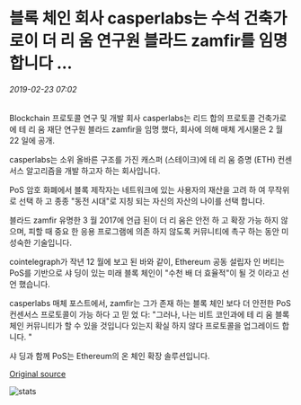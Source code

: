 # 블록 체인 회사 casperlabs는 수석 건축가로이 더 리 움 연구원 블라드 zamfir를 임명 합니다 ...

###### 2019-02-23 07:02

Blockchain 프로토콜 연구 및 개발 회사 casperlabs는 리드 합의 프로토콜 건축가로에 테 리 움 재단 연구원 블라드 zamfir을 임명 했다, 회사에 의해 매체 게시물은 2 월 22 일에 공개.

casperlabs는 소위 올바른 구조를 가진 캐스퍼 (스테이크)에 테 리 움 증명 (ETH) 컨센서스 알고리즘을 개발 하고자 하는 회사입니다.

PoS 암호 화폐에서 블록 제작자는 네트워크에 있는 사용자의 재산을 고려 하 여 무작위로 선택 하 고 종종 "동전 시대"로 지칭 되는 자신의 자산의 나이를 선택 합니다.

블라드 zamfir 유명한 3 월 2017에 언급 된이 더 리 움은 안전 하 고 확장 가능 하지 않으며, 피할 때 중요 한 응용 프로그램에 의존 하지 않도록 커뮤니티에 촉구 하는 동안 미 성숙한 기술입니다.

cointelegraph가 작년 12 월에 보고 된 바와 같이, Ethereum 공동 설립자 인 버티는 PoS를 기반으로 샤 딩이 있는 미래 블록 체인이 "수천 배 더 효율적"이 될 것 이라고 선언 했습니다.

casperlabs 매체 포스트에서, zamfir는 그가 존재 하는 블록 체인 보다 더 안전한 PoS 컨센서스 프로토콜이 가능 하다 고 믿 었 다: "그러나, 나는 비트 코인과에 테 리 움 블록 체인 커뮤니티가 할 수 있을 것입니다 있는지 확실 하지 않다 프로토콜을 업그레이드 합니다. "

샤 딩과 함께 PoS는 Ethereum의 온 체인 확장 솔루션입니다.

[Original source](https://cointelegraph.com/news/blockchain-company-casperlabs-appoints-ethereum-researcher-vlad-zamfir-as-lead-architect)

![stats](https://c.statcounter.com/11760860/0/a89fa40b/1/ "stats")